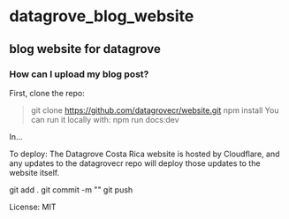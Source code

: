 # datagrove_blog_website
## blog website for datagrove

### How can I upload my blog post?

First, clone the repo:

> git clone https://github.com/datagrovecr/website.git
> npm install
> You can run it locally with:
> npm run docs:dev

In...

To deploy: The Datagrove Costa Rica website is hosted by Cloudflare, and any updates to the datagrovecr repo will deploy those updates to the website itself.

git add .
git commit -m "<insert message describing changes>"
git push

License: MIT
